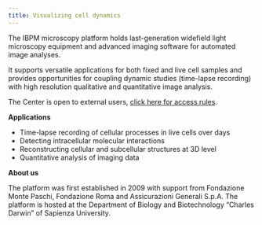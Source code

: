 ```yaml
---
title: Visualizing cell dynamics
---
```


The IBPM microscopy platform holds last-generation widefield light microscopy equipment and advanced imaging software for automated image analyses.

It supports versatile applications for both fixed and live cell samples and provides opportunities for coupling dynamic studies (time-lapse recording) with high resolution qualitative and quantitative image analysis.

The Center is open to external users, [click here for access rules](/access).

**Applications**

- Time-lapse recording of cellular processes in live cells over days
- Detecting intracellular molecular interactions
- Reconstructing cellular and subcellular structures at 3D level
- Quantitative analysis of imaging data

**About us**

The platform was first established in 2009 with support from Fondazione Monte Paschi, Fondazione Roma and Assicurazioni Generali S.p.A. The platform is hosted at the Department of Biology and Biotechnology “Charles Darwin” of Sapienza University.
